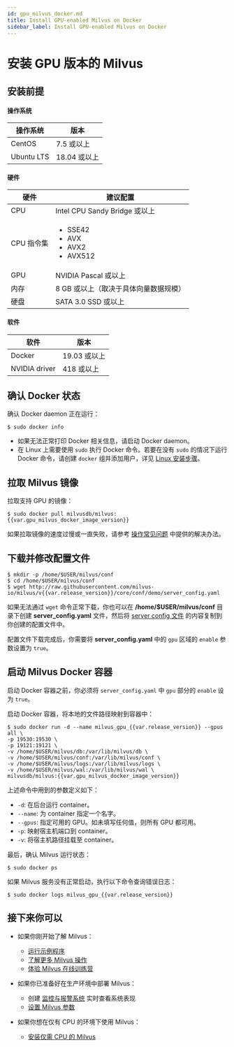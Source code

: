 ```yaml
---
id: gpu_milvus_docker.md
title: Install GPU-enabled Milvus on Docker
sidebar_label: Install GPU-enabled Milvus on Docker
---
```


# 安装 GPU 版本的 Milvus

## 安装前提

#### 操作系统

| 操作系统    | 版本      |
| -------------- | ------------ |
| CentOS         | 7.5 或以上    |
| Ubuntu LTS     | 18.04 或以上  |

#### 硬件

| 硬件  | 建议配置                               |
| ---- | ------------------------------------- |
| CPU  | Intel CPU Sandy Bridge 或以上          |
| CPU 指令集 | <ul><li>SSE42</li><li>AVX</li><li>AVX2</li><li>AVX512</li></ul> |
| GPU  | NVIDIA Pascal 或以上                   |
| 内存  | 8 GB 或以上（取决于具体向量数据规模）     |
| 硬盘  | SATA 3.0 SSD 或以上                    |

#### 软件

| 软件            | 版本                                |
| -------------- | -------------------------------------- |
| Docker         | 19.03 或以上                            |
| NVIDIA driver  | 418 或以上                              |

## 确认 Docker 状态

确认 Docker daemon 正在运行：

```shell
$ sudo docker info
```

<div class="alert note">
<ul>
<li>如果无法正常打印 Docker 相关信息，请启动 Docker daemon。</li>
<li>在 Linux 上需要使用 <code>sudo</code> 执行 Docker 命令。若要在没有 <code>sudo</code> 的情况下运行 Docker 命令，请创建 <code>docker</code> 组并添加用户，详见 <a href="https://docs.docker.com/install/linux/linux-postinstall/">Linux 安装步骤</a>。</li>
</ul>
</div>

## 拉取 Milvus 镜像

拉取支持 GPU 的镜像：

```shell
$ sudo docker pull milvusdb/milvus:{{var.gpu_milvus_docker_image_version}}
```

<div class="alert note">
如果拉取镜像的速度过慢或一直失败，请参考 <a href="../../../faq/operational_faq.md">操作常见问题</a> 中提供的解决办法。
</div>

## 下载并修改配置文件

```shell
$ mkdir -p /home/$USER/milvus/conf
$ cd /home/$USER/milvus/conf
$ wget http://raw.githubusercontent.com/milvus-io/milvus/v{{var.release_version}}/core/conf/demo/server_config.yaml
```

<div class="alert note">
如果无法通过 <code>wget</code> 命令正常下载，你也可以在 <b>/home/$USER/milvus/conf</b> 目录下创建 <b>server_config.yaml</b> 文件，然后将 <a href="https://github.com/milvus-io/milvus/blob/v{{var.release_version}}/core/conf/demo/server_config.yaml">server config 文件</a> 的内容复制到你创建的配置文件中。
</div>

配置文件下载完成后，你需要将 **server_config.yaml** 中的 `gpu` 区域的 `enable` 参数设置为 `true`。

## 启动 Milvus Docker 容器

启动 Docker 容器之前，你必须将 `server_config.yaml` 中 `gpu` 部分的 `enable` 设为 `true`。

启动 Docker 容器，将本地的文件路径映射到容器中：

```shell
$ sudo docker run -d --name milvus_gpu_{{var.release_version}} --gpus all \
-p 19530:19530 \
-p 19121:19121 \
-v /home/$USER/milvus/db:/var/lib/milvus/db \
-v /home/$USER/milvus/conf:/var/lib/milvus/conf \
-v /home/$USER/milvus/logs:/var/lib/milvus/logs \
-v /home/$USER/milvus/wal:/var/lib/milvus/wal \
milvusdb/milvus:{{var.gpu_milvus_docker_image_version}}
```

上述命令中用到的参数定义如下：

- `-d`: 在后台运行 container。
- `--name`: 为 container 指定一个名字。
- `--gpus`: 指定可用的 GPU。如未填写任何值，则所有 GPU 都可用。
- `-p`: 映射宿主机端口到 container。
- `-v`: 将宿主机路径挂载至 container。

最后，确认 Milvus 运行状态：

```shell
$ sudo docker ps
```

如果 Milvus 服务没有正常启动，执行以下命令查询错误日志：

```shell
$ sudo docker logs milvus_gpu_{{var.release_version}}
```

## 接下来你可以

- 如果你刚开始了解 Milvus：

  - [运行示例程序](../example_code.md)
  - [了解更多 Milvus 操作](../../milvus_operation.md)
  - [体验 Milvus 在线训练营](https://github.com/milvus-io/bootcamp)

- 如果你已准备好在生产环境中部署 Milvus：

  - 创建 [监控与报警系统](../../monitor.md) 实时查看系统表现
  - [设置 Milvus 参数](../../../reference/milvus_config.md)
  
- 如果你想在仅有 CPU 的环境下使用 Milvus：

  - [安装仅需 CPU 的 Milvus](cpu_milvus_docker.md)

